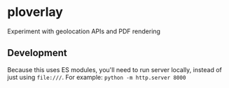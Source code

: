 # ploverlay
Experiment with geolocation APIs and PDF rendering

## Development
Because this uses ES modules, you'll need to run server locally, instead of just using `file:///`.
For example: `python -m http.server 8000`
